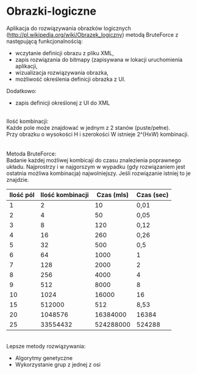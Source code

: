 # Obrazki-logiczne
Aplikacja do rozwiązywania obrazków logicznych (http://pl.wikipedia.org/wiki/Obrazek_logiczny) metodą BruteForce z następującą funkcjonalnością:
- wczytanie definicji obrazu z pliku XML,
- zapis rozwiązania do bitmapy (zapisywana w lokacji uruchomienia aplikacji,
- wizualizacja rozwiązywania obrazka,
- możliwość określenia definicji obrazka z UI.

Dodatkowo:
+ zapis definicji określonej z UI do XML

<br>
Ilość kombinacji:<br>
Każde pole może znajdować w jednym z 2 stanów (puste/pełne).<br>
Przy obrazku o wysokości H i szerokości W istnieje 2^(HxW) kombinacji.<br>
<br><br>
Metoda BruteForce:<br>
Badanie każdej możliwej kombicaji do czasu znalezienia poprawnego układu. Najprostrzy i w najgorszym w wypadku (gdy rozwiązaniem jest ostatnia możliwa kombinacja) najwolniejszy. Jeśli rozwiązanie istniej to je znajdzie.<br>

| Ilość pól  | Ilość kombinacji | Czas (mls) | Czas (sec) |
| ------------- | ------------- | ------------- | ------------- |
| 1  | 2 | 10 | 0,01 |
| 2  | 4 | 50 | 0,05 |
| 3  | 8 | 120 | 0,12 |
| 4  | 16 | 260 | 0,26 |
| 5  | 32 | 500 | 0,5 |
| 6  | 64 | 1000 | 1 |
| 7  | 128 | 2000 | 2 |
| 8  | 256 | 4000 | 4 |
| 9  | 512 | 8000 | 8 |
| 10  | 1024 | 16000 | 16 |
| 15  | 512000 | 512 | 8,53 |
| 20  | 1048576 | 16384000 | 16384 |
| 25  | 33554432 | 524288000 | 524288 |

<br>
Lepsze metody rozwiązywania:<br>

- Algorytmy genetyczne
- Wykorzystanie grup z jednej z osi
<br><br>
